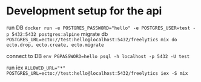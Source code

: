 # Development setup for the api
run DB `docker run -e POSTGRES_PASSWORD="hello" -e POSTGRES_USER=test -p 5432:5432 postgres:alpine`
migrate db `POSTGRES_URL=ecto://test:hello@localhost:5432/freelytics mix do ecto.drop, ecto.create, ecto.migrate`

connect to DB `env PGPASSWORD=hello psql -h localhost -p 5432 -U test`

run iex `ALLOWED_URL="*" POSTGRES_URL=ecto://test:hello@localhost:5432/freelytics iex -S mix`

